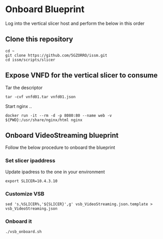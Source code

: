 # Onboard Blueprint

Log into the vertical slicer host and perform the below in this order

## Clone this repository

```
cd ~
git clone https://github.com/5GZORRO/issm.git
cd issm/scripts/slicer
```

## Expose VNFD for the vertical slicer to consume

Tar the descriptor

```
tar -cvf vnfd01.tar vnfd01.json
```

Start nginx ..

```
docker run -it --rm -d -p 8080:80 --name web -v ${PWD}:/usr/share/nginx/html nginx
```

## Onboard VideoStreaming blueprint

Follow the below procedure to onboard the blueprint

### Set slicer ipaddress

Update ipadress to the one in your environment

```
export SLICER=10.4.3.10
```

### Customize VSB 

```
sed 's,%SLICER%,'${SLICER}',g' vsb_VideoStreaming.json.template > vsb_VideoStreaming.json
```

### Onboard it

```
./vsb_onboard.sh
```
